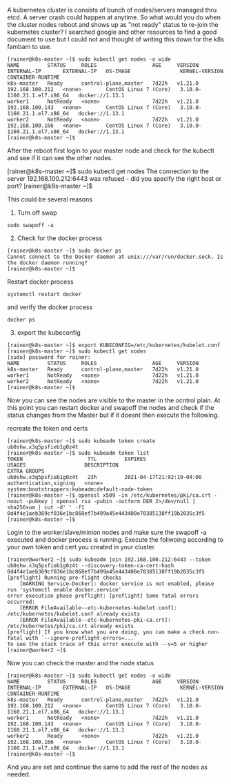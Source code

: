 A kubernetes cluster is consists of bunch of nodes/servers managed thru etcd. A server crash could happen at anytime. So what would you do when the cluster nodes reboot and shows up as "not ready" status to re-join the kubernetes cluster? I searched google and other resources to find a good document to use but I could not and thought of writing this down for the k8s fambam to use. 

```
[rainer@k8s-master ~]$ sudo kubectl get nodes -o wide
NAME         STATUS     ROLES                  AGE     VERSION   INTERNAL-IP       EXTERNAL-IP   OS-IMAGE                KERNEL-VERSION                CONTAINER-RUNTIME
k8s-master   Ready      control-plane,master   7d22h   v1.21.0   192.168.100.212   <none>        CentOS Linux 7 (Core)   3.10.0-1160.21.1.el7.x86_64   docker://1.13.1
worker1      NotReady   <none>                 7d22h   v1.21.0   192.168.100.143   <none>        CentOS Linux 7 (Core)   3.10.0-1160.21.1.el7.x86_64   docker://1.13.1
worker2      NotReady   <none>                 7d22h   v1.21.0   192.168.100.166   <none>        CentOS Linux 7 (Core)   3.10.0-1160.21.1.el7.x86_64   docker://1.13.1
[rainer@k8s-master ~]$
```

After the reboot first login to your master node and check for the  kubectl and see if it can see the other nodes. 

[rainer@k8s-master ~]$ sudo kubectl get nodes
The connection to the server 192.168.100.212:6443 was refused - did you specify the right host or port?
[rainer@k8s-master ~]$ 

This could be several reasons
1. Turn off swap

```
sudo swapoff -a
```

2. Check for the docker process 

```
[rainer@k8s-master ~]$ sudo docker ps
Cannot connect to the Docker daemon at unix:///var/run/docker.sock. Is the docker daemon running?
[rainer@k8s-master ~]$ 
```

Restart docker process

```
systemctl restart docker
```

and verify the docker process

```
docker ps
```
3. export the kubeconfig 

```
[rainer@k8s-master ~]$ export KUBECONFIG=/etc/kubernetes/kubelet.conf 
[rainer@k8s-master ~]$ sudo kubectl get nodes
[sudo] password for rainer: 
NAME         STATUS     ROLES                  AGE     VERSION
k8s-master   Ready      control-plane,master   7d22h   v1.21.0
worker1      NotReady   <none>                 7d22h   v1.21.0
worker2      NotReady   <none>                 7d22h   v1.21.0
[rainer@k8s-master ~]$
```
Now you can see the nodes are visible to the master in the ocntrol plain. At this point you can restart docker and swapoff the nodes and check if the status changes from the Master but if it doesnt then execute the following. 

recreate the token and certs  

```
[rainer@k8s-master ~]$ sudo kubeadm token create
ub0shw.x3q5psfieb1g0z4t
[rainer@k8s-master ~]$ sudo kubeadm token list
TOKEN                     TTL         EXPIRES                     USAGES                   DESCRIPTION                                                EXTRA GROUPS
ub0shw.x3q5psfieb1g0z4t   23h         2021-04-17T21:02:19-04:00   authentication,signing   <none>                                                     system:bootstrappers:kubeadm:default-node-token
[rainer@k8s-master ~]$ openssl x509 -in /etc/kubernetes/pki/ca.crt -noout -pubkey | openssl rsa -pubin -outform DER 2>/dev/null | sha256sum | cut -d' ' -f1
0d4f4e1aeb369cf036e1bc868ef7b499a45e443400e78385138ff19b2035c3f5
[rainer@k8s-master ~]$ 
```

Login to the worker/slave/minion nodes and make sure the swapoff -a executed and docker process is running. Execute the follwoing according to your own token and cert you created in your cluster. 

```
[rainer@worker2 ~]$ sudo kubeadm join 192.168.100.212:6443 --token ub0shw.x3q5psfieb1g0z4t --discovery-token-ca-cert-hash 0d4f4e1aeb369cf036e1bc868ef7b499a45e443400e78385138ff19b2035c3f5
[preflight] Running pre-flight checks
	[WARNING Service-Docker]: docker service is not enabled, please run 'systemctl enable docker.service'
error execution phase preflight: [preflight] Some fatal errors occurred:
	[ERROR FileAvailable--etc-kubernetes-kubelet.conf]: /etc/kubernetes/kubelet.conf already exists
	[ERROR FileAvailable--etc-kubernetes-pki-ca.crt]: /etc/kubernetes/pki/ca.crt already exists
[preflight] If you know what you are doing, you can make a check non-fatal with `--ignore-preflight-errors=...`
To see the stack trace of this error execute with --v=5 or higher
[rainer@worker2 ~]$ 
```

Now you can check the master and the node status 

```
[rainer@k8s-master ~]$ sudo kubectl get nodes -o wide
NAME         STATUS     ROLES                  AGE     VERSION   INTERNAL-IP       EXTERNAL-IP   OS-IMAGE                KERNEL-VERSION                CONTAINER-RUNTIME
k8s-master   Ready      control-plane,master   7d22h   v1.21.0   192.168.100.212   <none>        CentOS Linux 7 (Core)   3.10.0-1160.21.1.el7.x86_64   docker://1.13.1
worker1      NotReady   <none>                 7d22h   v1.21.0   192.168.100.143   <none>        CentOS Linux 7 (Core)   3.10.0-1160.21.1.el7.x86_64   docker://1.13.1
worker2      Ready      <none>                 7d22h   v1.21.0   192.168.100.166   <none>        CentOS Linux 7 (Core)   3.10.0-1160.21.1.el7.x86_64   docker://1.13.1
[rainer@k8s-master ~]$ 
```

And you are set and continue the same to add the rest of the nodes as needed. 
